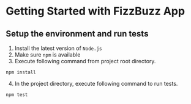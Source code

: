 # Getting Started with FizzBuzz App

## Setup the environment and run tests

1. Install the latest version of `Node.js`
2. Make sure `npm` is available
3. Execute following command from project root directory.

`npm install`

4. In the project directory, execute following command to run tests.

`npm test`

